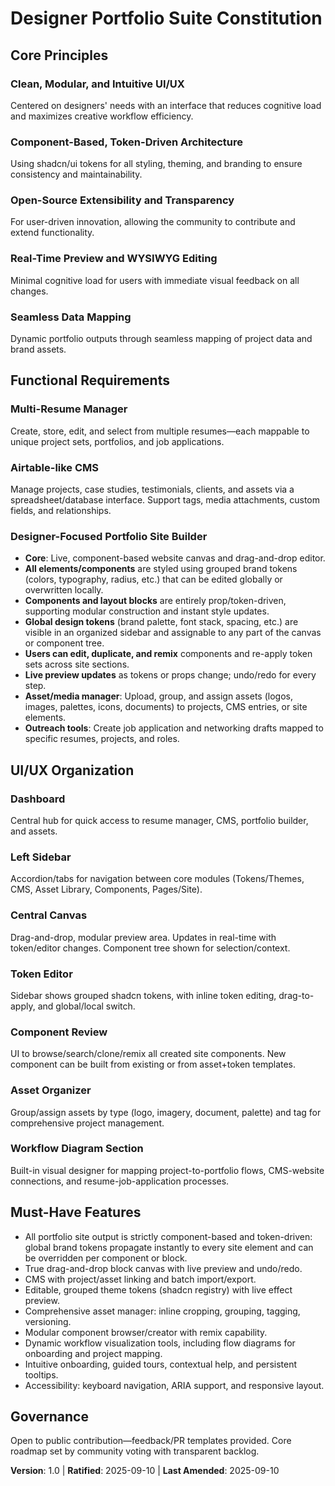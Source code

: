 # Designer Portfolio Suite Constitution

## Core Principles

### Clean, Modular, and Intuitive UI/UX
Centered on designers' needs with an interface that reduces cognitive load and maximizes creative workflow efficiency.

### Component-Based, Token-Driven Architecture
Using shadcn/ui tokens for all styling, theming, and branding to ensure consistency and maintainability.

### Open-Source Extensibility and Transparency
For user-driven innovation, allowing the community to contribute and extend functionality.

### Real-Time Preview and WYSIWYG Editing
Minimal cognitive load for users with immediate visual feedback on all changes.

### Seamless Data Mapping
Dynamic portfolio outputs through seamless mapping of project data and brand assets.

## Functional Requirements

### Multi-Resume Manager
Create, store, edit, and select from multiple resumes—each mappable to unique project sets, portfolios, and job applications.

### Airtable-like CMS
Manage projects, case studies, testimonials, clients, and assets via a spreadsheet/database interface. Support tags, media attachments, custom fields, and relationships.

### Designer-Focused Portfolio Site Builder
- **Core**: Live, component-based website canvas and drag-and-drop editor.
- **All elements/components** are styled using grouped brand tokens (colors, typography, radius, etc.) that can be edited globally or overwritten locally.
- **Components and layout blocks** are entirely prop/token-driven, supporting modular construction and instant style updates.
- **Global design tokens** (brand palette, font stack, spacing, etc.) are visible in an organized sidebar and assignable to any part of the canvas or component tree.
- **Users can edit, duplicate, and remix** components and re-apply token sets across site sections.
- **Live preview updates** as tokens or props change; undo/redo for every step.
- **Asset/media manager**: Upload, group, and assign assets (logos, images, palettes, icons, documents) to projects, CMS entries, or site elements.
- **Outreach tools**: Create job application and networking drafts mapped to specific resumes, projects, and roles.

## UI/UX Organization

### Dashboard
Central hub for quick access to resume manager, CMS, portfolio builder, and assets.

### Left Sidebar
Accordion/tabs for navigation between core modules (Tokens/Themes, CMS, Asset Library, Components, Pages/Site).

### Central Canvas
Drag-and-drop, modular preview area. Updates in real-time with token/editor changes. Component tree shown for selection/context.

### Token Editor
Sidebar shows grouped shadcn tokens, with inline token editing, drag-to-apply, and global/local switch.

### Component Review
UI to browse/search/clone/remix all created site components. New component can be built from existing or from asset+token templates.

### Asset Organizer
Group/assign assets by type (logo, imagery, document, palette) and tag for comprehensive project management.

### Workflow Diagram Section
Built-in visual designer for mapping project-to-portfolio flows, CMS-website connections, and resume-job-application processes.

## Must-Have Features

- All portfolio site output is strictly component-based and token-driven: global brand tokens propagate instantly to every site element and can be overridden per component or block.
- True drag-and-drop block canvas with live preview and undo/redo.
- CMS with project/asset linking and batch import/export.
- Editable, grouped theme tokens (shadcn registry) with live effect preview.
- Comprehensive asset manager: inline cropping, grouping, tagging, versioning.
- Modular component browser/creator with remix capability.
- Dynamic workflow visualization tools, including flow diagrams for onboarding and project mapping.
- Intuitive onboarding, guided tours, contextual help, and persistent tooltips.
- Accessibility: keyboard navigation, ARIA support, and responsive layout.

## Governance

Open to public contribution—feedback/PR templates provided. Core roadmap set by community voting with transparent backlog.

**Version**: 1.0 | **Ratified**: 2025-09-10 | **Last Amended**: 2025-09-10
